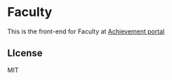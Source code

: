 # Faculty

This is the front-end for Faculty at [Achievement portal](https://github.com/junaid1460/Student-Achievement-Portal)

## LIcense
MIT
